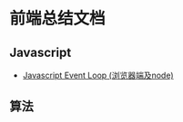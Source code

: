 # 前端总结文档

## Javascript

* [Javascript Event Loop (浏览器端及node)](https://github.com/hyysb/font_end_summary/blob/master/Javascript/Javascript%20Event%20Loop%20(%E6%B5%8F%E8%A7%88%E5%99%A8%E7%AB%AF%E5%8F%8Anode).md)

## 算法
